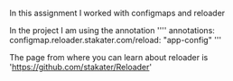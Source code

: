 In this assignment I worked with configmaps and reloader 

In the project I am using the annotation
''''
annotations:
        configmap.reloader.stakater.com/reload: "app-config"
'''   

The page from where you can learn about reloader is 'https://github.com/stakater/Reloader'
